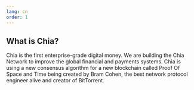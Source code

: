 ```yaml
---
lang: cn
order: 1
---
```


What is Chia?
-------------

Chia is the first enterprise-grade digital money. We are building the Chia Network to improve the global financial and payments systems. Chia is using a new consensus algorithm for a new blockchain called Proof Of Space and Time being created by Bram Cohen, the best network protocol engineer alive and creator of BitTorrent.
